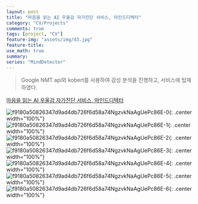 ```yaml
---
layout: post
title: "마음을 읽는 AI 우울감 자가진단 서비스, 마인드디텍터"
category: "CV/Projects"
comments: true
tags: [project, "CV"]
feature-img: "assets/img/43.jpg"
feature-title:
use_math: true
summary: 
series: "MindDetector"
---
```


> Google NMT api와 kobert를 사용하여 감성 분석을 진행하고, 서비스에 탑재하였다.

[마음을 읽는 AI 우울감 자가진단 서비스, 마인드디텍터](https://github.com/sarah5398/mind-detector)


![f9180a50826347d9ad4db726f6d58a74NgzvkNaAgUePc86E-0](https://user-images.githubusercontent.com/37871541/102734570-810fb880-4383-11eb-9bff-bb8a403cb7ac.jpg){: .center width="100%"}
![f9180a50826347d9ad4db726f6d58a74NgzvkNaAgUePc86E-1](https://user-images.githubusercontent.com/37871541/102734578-866d0300-4383-11eb-9651-0711e280ed24.jpg){: .center width="100%"}
![f9180a50826347d9ad4db726f6d58a74NgzvkNaAgUePc86E-2](https://user-images.githubusercontent.com/37871541/102734580-87059980-4383-11eb-9862-96d4d651f0f9.jpg){: .center width="100%"}
![f9180a50826347d9ad4db726f6d58a74NgzvkNaAgUePc86E-3](https://user-images.githubusercontent.com/37871541/102734584-879e3000-4383-11eb-9d70-810cded6864f.jpg){: .center width="100%"}
![f9180a50826347d9ad4db726f6d58a74NgzvkNaAgUePc86E-4](https://user-images.githubusercontent.com/37871541/102734585-8836c680-4383-11eb-9339-45c0edbc744d.jpg){: .center width="100%"}
![f9180a50826347d9ad4db726f6d58a74NgzvkNaAgUePc86E-5](https://user-images.githubusercontent.com/37871541/102734588-88cf5d00-4383-11eb-9631-0a2ba0584790.jpg){: .center width="100%"}
![f9180a50826347d9ad4db726f6d58a74NgzvkNaAgUePc86E-6](https://user-images.githubusercontent.com/37871541/102734590-88cf5d00-4383-11eb-9f8e-0cfb4a7266ab.jpg){: .center width="100%"}
